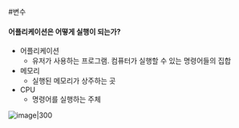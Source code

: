 #변수

#### 어플리케이션은 어떻게 실행이 되는가?
- 어플리케이션
	- 유저가 사용하는 프로그램. 컴퓨터가 실행할 수 있는 명령어들의 집합
- 메모리
	- 실행된 메모리가 상주하는 곳
- CPU
	- 명령어를 실행하는 주체


![image|300](짱구.webp)
